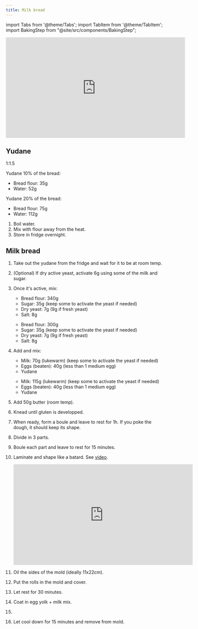 ```yaml
---
title: Milk bread
---
```


import Tabs from '@theme/Tabs';
import TabItem from '@theme/TabItem';
import BakingStep from "@site/src/components/BakingStep";

<div class="youtube-video-container">
<iframe width="560" height="315" src="https://www.youtube.com/embed/lD7a8wfJeWU" title="YouTube video player" frameborder="0" allow="accelerometer; autoplay; clipboard-write; encrypted-media; gyroscope; picture-in-picture; web-share" allowFullScreen></iframe>
</div>

## Yudane

1:1.5

<Tabs className="small" groupId="mygroup">
<TabItem value="10%" label="10%" default>

Yudane 10% of the bread:

- Bread flour: 35g
- Water: 52g

</TabItem>
<TabItem value="20%" label="20%">

Yudane 20% of the bread:

- Bread flour: 75g
- Water: 112g

</TabItem>
</Tabs>

1. Boil water.
1. Mix with flour away from the heat.
1. Store in fridge overnight.

## Milk bread

1. Take out the yudane from the fridge and wait for it to be at room temp.
1. (Optional) If dry active yeast, activate 6g using some of the milk and sugar.
1. Once it's active, mix:

   <Tabs className="small" groupId="mygroup">
   <TabItem value="10%" label="10%" default>

   - Bread flour: 340g
   - Sugar: 35g (keep some to activate the yeast if needed)
   - Dry yeast: 7g (9g if fresh yeast)
   - Salt: 8g

   </TabItem>
   <TabItem value="20%" label="20%">

   - Bread flour: 300g
   - Sugar: 35g (keep some to activate the yeast if needed)
   - Dry yeast: 7g (9g if fresh yeast)
   - Salt: 8g

   </TabItem>
   </Tabs>

1. Add and mix:

   <Tabs className="small" groupId="mygroup">
   <TabItem value="10%" label="10%" default>

   - Milk: 70g (lukewarm) (keep some to activate the yeast if needed)
   - Eggs (beaten): 40g (less than 1 medium egg)
   - Yudane

   </TabItem>
   <TabItem value="20%" label="20%">

   - Milk: 115g (lukewarm) (keep some to activate the yeast if needed)
   - Eggs (beaten): 40g (less than 1 medium egg)
   - Yudane

   </TabItem>
   </Tabs>

1. Add 50g butter (room temp).
1. Knead until gluten is developped.
1. When ready, form a boule and leave to rest for 1h. If you poke the dough, it should keep its shape.
1. Divide in 3 parts.
1. Boule each part and leave to rest for 15 minutes.
1. Laminate and shape like a batard. See [video](https://youtu.be/tc3coiL36Cg?t=246).
   <div class="youtube-video-container">
   <iframe width="560" height="315" src="https://www.youtube.com/embed/tc3coiL36Cg?start=246" frameborder="0" allow="accelerometer; autoplay; clipboard-write; encrypted-media; gyroscope; picture-in-picture" allowFullScreen></iframe>
   </div>
1. Oil the sides of the mold (ideally 11x22cm).
1. Put the rolls in the mold and cover.
1. Let rest for 30 minutes.
1. Coat in egg yolk + milk mix.
1. <BakingStep temp="170" time="25-30min" preheat />

1. Let cool down for 15 minutes and remove from mold.
